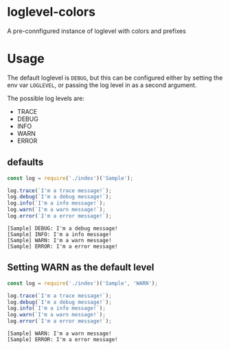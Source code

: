 # loglevel-colors
A pre-connfigured instance of loglevel with colors and prefixes

# Usage
The default loglevel is `DEBUG`, but this can be configured either by setting the 
env var `LOGLEVEL`, or passing the log level in as a second argument.

The possible log levels are: 

- TRACE
- DEBUG
- INFO
- WARN
- ERROR

## defaults
```javascript
const log = require('./index')('Sample');

log.trace(`I'm a trace message!`);
log.debug(`I'm a debug message!`);
log.info(`I'm a info message!`);
log.warn(`I'm a warn message!`);
log.error(`I'm a error message!`);

```

```
[Sample] DEBUG: I'm a debug message!
[Sample] INFO: I'm a info message!
[Sample] WARN: I'm a warn message!
[Sample] ERROR: I'm a error message!
```

## Setting WARN as the default level
```javascript
const log = require('./index')('Sample', 'WARN');

log.trace(`I'm a trace message!`);
log.debug(`I'm a debug message!`);
log.info(`I'm a info message!`);
log.warn(`I'm a warn message!`);
log.error(`I'm a error message!`);

```

```
[Sample] WARN: I'm a warn message!
[Sample] ERROR: I'm a error message!
```